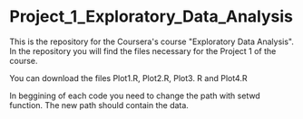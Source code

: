 # Project_1_Exploratory_Data_Analysis

This is the repository for  the Coursera's course "Exploratory Data Analysis". 
 In the repository you will find the files necessary for the Project 1 of the course.
 
 You can download the files Plot1.R, Plot2.R, Plot3. R and Plot4.R
 
 In beggining of each code you need to change the path with setwd function. The new path should contain the data. 
 
 
